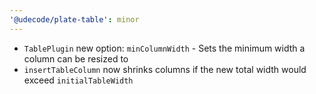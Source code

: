 ```yaml
---
'@udecode/plate-table': minor
---
```


- `TablePlugin` new option: `minColumnWidth` - Sets the minimum width a column can be resized to
- `insertTableColumn` now shrinks columns if the new total width would exceed `initialTableWidth`
